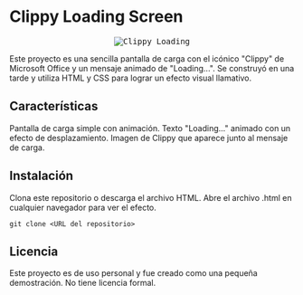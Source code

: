
# Clippy Loading Screen

<p align="center">
  <kbd>
    <img src="https://github.com/user-attachments/assets/f4e4e947-65b1-4c8a-9a17-afddfe629fb7" alt="Clippy Loading">
  </kbd>
</p>

Este proyecto es una sencilla pantalla de carga con el icónico "Clippy" de Microsoft Office y un mensaje animado de "Loading...". Se construyó en una tarde y utiliza HTML y CSS para lograr un efecto visual llamativo.
## Características

Pantalla de carga simple con animación.
Texto "Loading..." animado con un efecto de desplazamiento.
Imagen de Clippy que aparece junto al mensaje de carga.

## Instalación

Clona este repositorio o descarga el archivo HTML.
Abre el archivo .html en cualquier navegador para ver el efecto.

```git
git clone <URL del repositorio>
```
## Licencia

Este proyecto es de uso personal y fue creado como una pequeña demostración. No tiene licencia formal.
